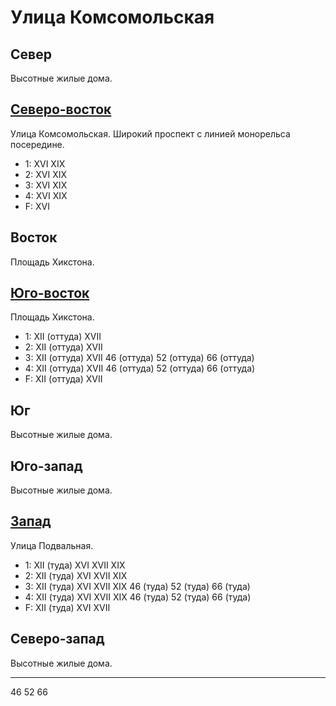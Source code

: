 # Улица Комсомольская

## Север

Высотные жилые дома.

## [Северо-восток](./500060.md)

Улица Комсомольская.
Широкий проспект с линией монорельса посередине.

* 1:    XVI XIX
* 2:    XVI XIX
* 3:    XVI XIX
* 4:    XVI XIX
* F:    XVI

## Восток

Площадь Хикстона.

## [Юго-восток](./500070.md)

Площадь Хикстона.

* 1:    XII (оттуда)    XVII
* 2:    XII (оттуда)    XVII
* 3:    XII (оттуда)    XVII    46 (оттуда) 52 (оттуда) 66 (оттуда)
* 4:    XII (оттуда)    XVII    46 (оттуда) 52 (оттуда) 66 (оттуда)
* F:    XII (оттуда)    XVII

## Юг

Высотные жилые дома.

## Юго-запад

Высотные жилые дома.

## [Запад](./350065.md)

Улица Подвальная.

* 1:    XII (туда)  XVI XVII    XIX
* 2:    XII (туда)  XVI XVII    XIX
* 3:    XII (туда)  XVI XVII    XIX 46 (туда)   52 (туда)   66 (туда)
* 4:    XII (туда)  XVI XVII    XIX 46 (туда)   52 (туда)   66 (туда)
* F:    XII (туда)  XVI XVII

## Северо-запад

Высотные жилые дома.

----

46  52  66
